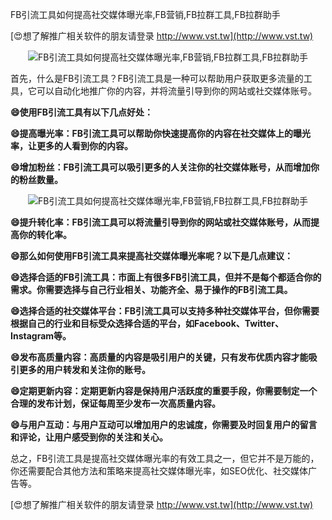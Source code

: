 FB引流工具如何提高社交媒体曝光率,FB营销,FB拉群工具,FB拉群助手

[😍想了解推广相关软件的朋友请登录 http://www.vst.tw](http://www.vst.tw)

 <center><img src="https://vst.tw/MP4/tuiguang/png/7.png" alt="FB引流工具如何提高社交媒体曝光率,FB营销,FB拉群工具,FB拉群助手"></center>

首先，什么是FB引流工具？FB引流工具是一种可以帮助用户获取更多流量的工具，它可以自动化地推广你的内容，并将流量引导到你的网站或社交媒体账号。

**😄使用FB引流工具有以下几点好处：**

**😄提高曝光率：FB引流工具可以帮助你快速提高你的内容在社交媒体上的曝光率，让更多的人看到你的内容。**

**😄增加粉丝：FB引流工具可以吸引更多的人关注你的社交媒体账号，从而增加你的粉丝数量。**

 <center><img src="https://vst.tw/MP4/tuiguang/png/4.png" alt="FB引流工具如何提高社交媒体曝光率,FB营销,FB拉群工具,FB拉群助手"></center>

**😄提升转化率：FB引流工具可以将流量引导到你的网站或社交媒体账号，从而提高你的转化率。**

**😄那么如何使用FB引流工具来提高社交媒体曝光率呢？以下是几点建议：**

**😄选择合适的FB引流工具：市面上有很多FB引流工具，但并不是每个都适合你的需求。你需要选择与自己行业相关、功能齐全、易于操作的FB引流工具。**

**😄选择合适的社交媒体平台：FB引流工具可以支持多种社交媒体平台，但你需要根据自己的行业和目标受众选择合适的平台，如Facebook、Twitter、Instagram等。**

**😄发布高质量内容：高质量的内容是吸引用户的关键，只有发布优质内容才能吸引更多的用户转发和关注你的账号。**

**😄定期更新内容：定期更新内容是保持用户活跃度的重要手段，你需要制定一个合理的发布计划，保证每周至少发布一次高质量内容。**

**😄与用户互动：与用户互动可以增加用户的忠诚度，你需要及时回复用户的留言和评论，让用户感受到你的关注和关心。**

总之，FB引流工具是提高社交媒体曝光率的有效工具之一，但它并不是万能的，你还需要配合其他方法和策略来提高社交媒体曝光率，如SEO优化、社交媒体广告等。

[😍想了解推广相关软件的朋友请登录 http://www.vst.tw](http://www.vst.tw)



